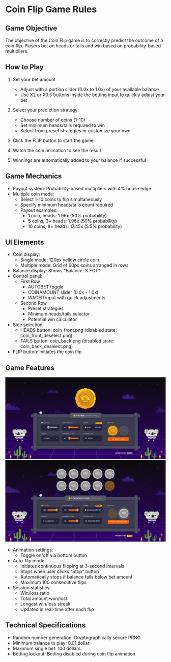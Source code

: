 # Coin Flip Game Rules

## Game Objective

The objective of the Coin Flip game is to correctly predict the outcome of a coin flip. Players bet on heads or tails and win based on probability-based multipliers.

## How to Play

1. Set your bet amount

   - Adjust with a portion slider (0.0x to 1.0x) of your available balance
   - Use X2 or X0.5 buttons inside the betting input to quickly adjust your bet

2. Select your prediction strategy:

   - Choose number of coins (1-10)
   - Set minimum heads/tails required to win
   - Select from preset strategies or customize your own

3. Click the FLIP button to start the game
4. Watch the coin animation to see the result
5. Winnings are automatically added to your balance if successful

## Game Mechanics

- Payout system: Probability-based multipliers with 4% house edge
- Multiple coin mode:
  - Select 1-10 coins to flip simultaneously
  - Specify minimum heads/tails count required
  - Payout examples:
    - 1 coin, heads: 1.96x (50% probability)
    - 5 coins, 3+ heads: 1.96x (50% probability)
    - 10 coins, 8+ heads: 17.45x (5.5% probability)

## UI Elements

- Coin display:
  - Single mode: 120px yellow circle coin
  - Multiple mode: Grid of 60px coins arranged in rows
- Balance display: Shows "Balance: X FCT"
- Control panel:
  - First Row
    - AUTOBET toggle
    - COINAMOUNT slider (0.0x - 1.0x)
    - WAGER input with quick adjustments
  - Second Row
    - Preset strategies
    - Minimum heads/tails selector
    - Potential win calculator
- Side selection:
  - HEADS button: coin_front.png (disabled state: coin_front_deselect.png)
  - TAILS button: coin_back.png (disabled state: coin_back_deselect.png)
- FLIP button: Initiates the coin flip

## Game Features

![entire_screen_1.png](entire_screen_1.png)
![entire_screen_2.png](entire_screen_2.png)

- Animation settings:
  - Toggle on/off via bottom button
- Auto-flip mode:
  - Initiates continuous flipping at 3-second intervals
  - Stops when user clicks "Stop" button
  - Automatically stops if balance falls below bet amount
  - Maximum 100 consecutive flips
- Session statistics:
  - Win/loss ratio
  - Total amount won/lost
  - Longest win/loss streak
  - Updated in real-time after each flip

## Technical Specifications

- Random number generation: Cryptographically secure PRNG
- Minimum balance to play: 0.01 dollar
- Maximum single bet: 100 dollars
- Betting lockout: Betting disabled during coin flip animation
